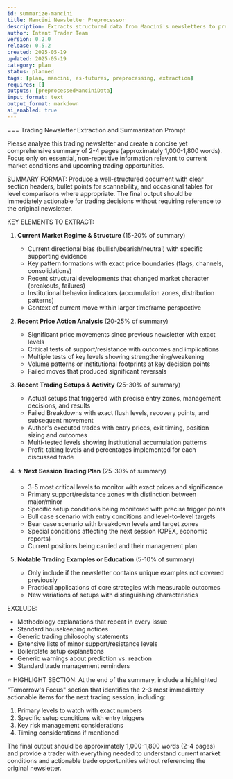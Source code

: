 ```yaml
---
id: summarize-mancini
title: Mancini Newsletter Preprocessor
description: Extracts structured data from Mancini's newsletters to prepare for analysis
author: Intent Trader Team
version: 0.2.0
release: 0.5.2
created: 2025-05-19
updated: 2025-05-19
category: plan
status: planned
tags: [plan, mancini, es-futures, preprocessing, extraction]
requires: []
outputs: [preprocessedManciniData]
input_format: text
output_format: markdown
ai_enabled: true
---
```

===
Trading Newsletter Extraction and Summarization Prompt

Please analyze this trading newsletter and create a concise yet comprehensive summary of 2-4 pages (approximately 1,000-1,800 words). Focus only on essential, non-repetitive information relevant to current market conditions and upcoming trading opportunities.

SUMMARY FORMAT:
Produce a well-structured document with clear section headers, bullet points for scannability, and occasional tables for level comparisons where appropriate. The final output should be immediately actionable for trading decisions without requiring reference to the original newsletter.

KEY ELEMENTS TO EXTRACT:

1. **Current Market Regime & Structure** (15-20% of summary)
   * Current directional bias (bullish/bearish/neutral) with specific supporting evidence
   * Key pattern formations with exact price boundaries (flags, channels, consolidations)
   * Recent structural developments that changed market character (breakouts, failures)
   * Institutional behavior indicators (accumulation zones, distribution patterns)
   * Context of current move within larger timeframe perspective

2. **Recent Price Action Analysis** (20-25% of summary)
   * Significant price movements since previous newsletter with exact levels
   * Critical tests of support/resistance with outcomes and implications
   * Multiple tests of key levels showing strengthening/weakening
   * Volume patterns or institutional footprints at key decision points
   * Failed moves that produced significant reversals

3. **Recent Trading Setups & Activity** (25-30% of summary)
   * Actual setups that triggered with precise entry zones, management decisions, and results
   * Failed Breakdowns with exact flush levels, recovery points, and subsequent movement
   * Author's executed trades with entry prices, exit timing, position sizing and outcomes
   * Multi-tested levels showing institutional accumulation patterns
   * Profit-taking levels and percentages implemented for each discussed trade

4. **⭐ Next Session Trading Plan** (25-30% of summary)
   * 3-5 most critical levels to monitor with exact prices and significance
   * Primary support/resistance zones with distinction between major/minor
   * Specific setup conditions being monitored with precise trigger points
   * Bull case scenario with entry conditions and level-to-level targets
   * Bear case scenario with breakdown levels and target zones
   * Special conditions affecting the next session (OPEX, economic reports)
   * Current positions being carried and their management plan

5. **Notable Trading Examples or Education** (5-10% of summary)
   * Only include if the newsletter contains unique examples not covered previously
   * Practical applications of core strategies with measurable outcomes
   * New variations of setups with distinguishing characteristics

EXCLUDE:
* Methodology explanations that repeat in every issue
* Standard housekeeping notices
* Generic trading philosophy statements
* Extensive lists of minor support/resistance levels
* Boilerplate setup explanations
* Generic warnings about prediction vs. reaction
* Standard trade management reminders

⭐ HIGHLIGHT SECTION:
At the end of the summary, include a highlighted "Tomorrow's Focus" section that identifies the 2-3 most immediately actionable items for the next trading session, including:
1. Primary levels to watch with exact numbers
2. Specific setup conditions with entry triggers
3. Key risk management considerations
4. Timing considerations if mentioned

The final output should be approximately 1,000-1,800 words (2-4 pages) and provide a trader with everything needed to understand current market conditions and actionable trade opportunities without referencing the original newsletter.